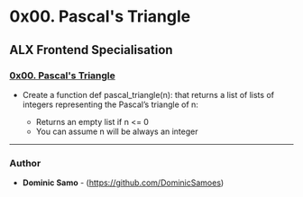 # 0x00. Pascal's Triangle

## ALX Frontend Specialisation

### [0x00. Pascal's Triangle](./0-pascal_triangle.py)

* Create a function def pascal_triangle(n): that returns a list of lists of integers representing the Pascal’s triangle of n:

	- Returns an empty list if n <= 0
	- You can assume n will be always an integer

---

### Author
* **Dominic Samo** - (https://github.com/DominicSamoes)
